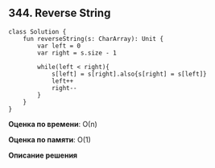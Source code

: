 ## 344. Reverse String


```
class Solution {
    fun reverseString(s: CharArray): Unit {
        var left = 0
        var right = s.size - 1

        while(left < right){
            s[left] = s[right].also{s[right] = s[left]}
            left++
            right--
        }
    }
}

```

**Оценка по времени**: О(n)


**Оценка по памяти**: О(1)


**Описание решения**
```

```